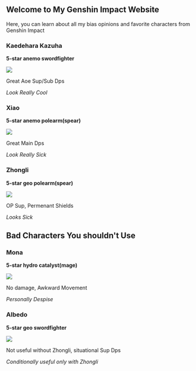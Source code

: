 ## Welcome to My Genshin Impact Website

Here, you can learn about all my bias opinions and favorite characters from Genshin Impact

### Kaedehara Kazuha

**5-star anemo swordfighter**

![](https://encrypted-tbn0.gstatic.com/images?q=tbn:ANd9GcQQpslIJLvgC7L-tpYRwAKHii54qH3pdEnGKA&usqp=CAU)

Great Aoe Sup/Sub Dps

_Look Really Cool_

### Xiao

**5-star anemo polearm(spear)**

![](https://tse4.mm.bing.net/th?id=OIP.VUztZ8rNha36-f91OyaTtQHaEK&pid=Api&P=0&w=281&h=159)

Great Main Dps

_Look Really Sick_

### Zhongli

**5-star geo polearm(spear)**

![](https://tse2.mm.bing.net/th?id=OIP.QSqThEbe-NP1lPa3vXpLnAHaEK&pid=Api&P=0&w=277&h=157)

OP Sup, Permenant Shields

_Looks Sick_

## Bad Characters You shouldn't Use

### Mona

**5-star hydro catalyst(mage)**

![](https://wallpapercave.com/wp/wp8066401.jpg)

No damage, Awkward Movement

_Personally Despise_

### Albedo

**5-star geo swordfighter**

![](https://tse3.mm.bing.net/th?id=OIP.R0qdWH9iL6VjlPrjep98ZAHaEc&pid=Api&P=0&w=302&h=182)

Not useful without Zhongli, situational Sup Dps

_Conditionally useful only with Zhongli_



